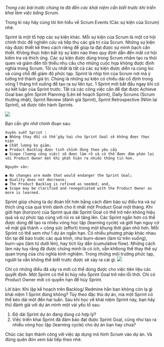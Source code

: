 *Trong các bài trước chúng ta đã đến các khái niệm cần biết trước khi triển khai làm việc bằng Scrum.*

Trong kì này hãy cùng tôi tìm hiểu về Scrum Events (Các sự kiện của Scrum) nhé.

Sprint là một tổ hợp các sự kiện khác. Mỗi sự kiện của Scrum là một cơ hội chính thức để nghiên cứu và tiếp thu các giá trị của Scrum. Những sự kiện này được thiết kế theo cách riêng để giúp ta đạt được sự minh bạch cần thiết. Không thực hiện bất kỳ sự kiện nào theo quy định dẫn đến mất cơ hội kiểm tra và thích ứng. Các sự kiện được dùng trong Scrum nhằm tạo ra thói quen và giảm đến tối thiểu nhu cầu cho những cuộc họp không được định nghĩa trong Scrum.
Tối ưu nhất là tất cả các sự kiện được diễn ra cùng lúc và cùng chỗ để giảm độ phức tạp. Sprint là nhịp tim của Scrum nơi mà ý tưởng trở thành giá trị. Chúng là những sự kiện có chiều dài cố định trong vòng 1 tháng trở xuống để tạo ra sự liên tục. 1 Sprint mới bắt đầu ngay khi có sự kết luận của Sprint trước. Tất cả các công việc cần để đạt được Achieve Goal bao gồm Sprint Planning (Lên kế hoạch Sprint), Daily Scrums (Scrum thường nhật), Sprint Review (đánh giá Sprint), Sprint Retrospective (Nhìn lại Sprint), sẽ được tiến hành Sprints. 

![](https://images.viblo.asia/c4a9e264-68a7-4708-864c-3041753a8f35.png)

Bạn cần ghi nhớ chính đoạn sau:

```
Xuyên suốt Sprint : 
● Những thay đổi có thể gây hại cho Sprint Goal sẽ không được thực hiện
● Chất lượng ko giảm;
● Product Backlog được tinh chỉnh đúng theo yêu cầu
● Scope (lượng công việc) sẽ được làm rõ và có thể được đàm phán lại với Product Owner một khi phát hiện ra nhiều thông tin hơn.

Nguyên văn:

● No changes are made that would endanger the Sprint Goal; 
● Quality does not decrease;
● The Product Backlog is refined as needed; and, 
● Scope may be clarified and renegotiated with the Product Owner as more is learned.
```


Sprint giúp chúng ta dự đoán tốt hơn bằng cách đảm bảo sự điều tra và sự thích ứng của quá trình dành cho ít nhất một Product Goal một tháng. Khi giới hạn (horizon) của Sprint quá dài Sprint Goal có thể trở nên không hiệu quả và sự phức tạp cùng với rủi ro sẽ tăng lên. 
Các Sprint ngắn hơn có thể được dùng để tạo ra nhiều vòng học tập (learning cycle) và giới hạn nguy cơ về mặt giá thành + công sức (effort) trong một khung thời gian nhỏ hơn. 
Mỗi Sprint có thể xem như 1 dự án ngắn hạn. Có nhiều phương pháp khác nhau tồn tại để báo trước các quá trình, như burn-down (làm từ trên xuống), burn-ups (làm từ dưới lên), hay tích lũy dần (cumulative flow). Những cách làm này tuy rằng đã được chứng minh là có ích, vẫn kh6ong thể thay thế sự quan trọng của  chủ nghĩa kinh nghiệm. Trong những môi trường phức tạp, người ta vẫn không thể biết trước được sẽ xảy ra cái gì.
![](https://images.viblo.asia/c9654786-8fec-451e-a40f-42da02d195c2.png)

Chỉ có những điều đã xảy ra mới có thể dùng được cho việc tiên liệu các quyết định. Một Sprint có thể bị hủy nếu Sprint Goal trở nên lỗi thời. Chỉ có Product Owner mới có quyền hạn để hủy Sprint.

Lời bàn: Khi lập kế hoạch trên Backlog/ Redmine hẳn bạn không còn lạ gì khái niệm 1 Sprint đúng không?
Tùy theo đặc thù dự án, mà một Sprint có thể kéo dài một đến hai tuần.
Sau khi học về khái niệm Sprint này, bạn hãy thử đánh giá với dự án mình một vài yếu tố sau:
1. Độ dài Sprint dự án đang dùng có hợp lý?
2. Việc triển khai Sprint đã đảm bảo đạt được Sprint Goal, cũng như tạo ra nhiều vòng học tập (learning cycle) cho dự án bạn hay chưa?

Chúc các bạn thành công với việc áp dụng mô hình Scrum vào dự án. Và đừng quên đón xem bài tiếp theo nhé.